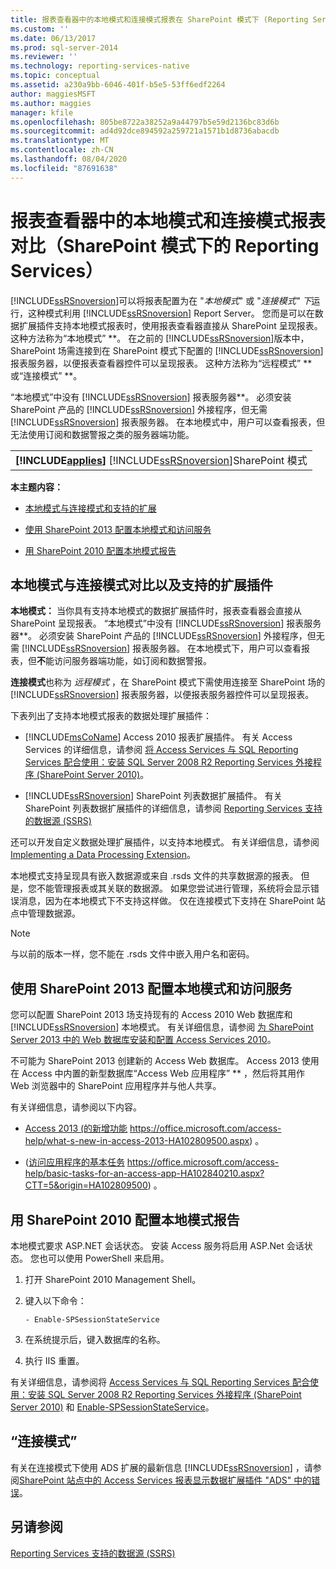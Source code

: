 ```yaml
---
title: 报表查看器中的本地模式和连接模式报表在 SharePoint 模式下 (Reporting Services) |Microsoft Docs
ms.custom: ''
ms.date: 06/13/2017
ms.prod: sql-server-2014
ms.reviewer: ''
ms.technology: reporting-services-native
ms.topic: conceptual
ms.assetid: a230a9bb-6046-401f-b5e5-53ff6edf2264
author: maggiesMSFT
ms.author: maggies
manager: kfile
ms.openlocfilehash: 805be8722a38252a9a44797b5e59d2136bc83d6b
ms.sourcegitcommit: ad4d92dce894592a259721a1571b1d8736abacdb
ms.translationtype: MT
ms.contentlocale: zh-CN
ms.lasthandoff: 08/04/2020
ms.locfileid: "87691638"
---
```

# <a name="local-mode-vs-connected-mode-reports-in-the-report-viewer-reporting-services-in-sharepoint-mode"></a>报表查看器中的本地模式和连接模式报表对比（SharePoint 模式下的 Reporting Services）
  [!INCLUDE[ssRSnoversion](../includes/ssrsnoversion-md.md)]可以将报表配置为在 "*本地模式*" 或 "*连接模式" 下*运行，这种模式利用 [!INCLUDE[ssRSnoversion](../includes/ssrsnoversion-md.md)] Report Server。 您而是可以在数据扩展插件支持本地模式报表时，使用报表查看器直接从 SharePoint 呈现报表。 这种方法称为“本地模式” **。 在之前的 [!INCLUDE[ssRSnoversion](../includes/ssrsnoversion-md.md)]版本中，SharePoint 场需连接到在 SharePoint 模式下配置的 [!INCLUDE[ssRSnoversion](../includes/ssrsnoversion-md.md)] 报表服务器，以便报表查看器控件可以呈现报表。 这种方法称为“远程模式” ** 或“连接模式” **。  
  
 “本地模式”中没有 [!INCLUDE[ssRSnoversion](../includes/ssrsnoversion-md.md)] 报表服务器**。 必须安装 SharePoint 产品的 [!INCLUDE[ssRSnoversion](../includes/ssrsnoversion-md.md)] 外接程序，但无需 [!INCLUDE[ssRSnoversion](../includes/ssrsnoversion-md.md)] 报表服务器。 在本地模式中，用户可以查看报表，但无法使用订阅和数据警报之类的服务器端功能。  
  
||  
|-|  
|**[!INCLUDE[applies](../includes/applies-md.md)]**  [!INCLUDE[ssRSnoversion](../includes/ssrsnoversion-md.md)]SharePoint 模式|  
  
 **本主题内容：**  
  
-   [本地模式与连接模式和支持的扩展](#bkmk_local_vs_connected)  
  
-   [使用 SharePoint 2013 配置本地模式和访问服务](#bkmk_local_mode_sharepoint2013)  
  
-   [用 SharePoint 2010 配置本地模式报告](#bkmk_local_mode_sharepoint2010)  
  
##  <a name="local-mode-vs-connected-mode-and-supported-extensions"></a><a name="bkmk_local_vs_connected"></a> 本地模式与连接模式对比以及支持的扩展插件  
 **本地模式：** 当你具有支持本地模式的数据扩展插件时，报表查看器会直接从 SharePoint 呈现报表。 “本地模式”中没有 [!INCLUDE[ssRSnoversion](../includes/ssrsnoversion-md.md)] 报表服务器**。 必须安装 SharePoint 产品的 [!INCLUDE[ssRSnoversion](../includes/ssrsnoversion-md.md)] 外接程序，但无需 [!INCLUDE[ssRSnoversion](../includes/ssrsnoversion-md.md)] 报表服务器。 在本地模式下，用户可以查看报表，但**不**能访问服务器端功能，如订阅和数据警报。  
  
 **连接模式**也称为 *远程模式* ，在 SharePoint 模式下需使用连接至 SharePoint 场的 [!INCLUDE[ssRSnoversion](../includes/ssrsnoversion-md.md)] 报表服务器，以便报表服务器控件可以呈现报表。  
  
 下表列出了支持本地模式报表的数据处理扩展插件：  
  
-   [!INCLUDE[msCoName](../includes/msconame-md.md)] Access 2010 报表扩展插件。 有关 Access Services 的详细信息，请参阅 [将 Access Services 与 SQL Reporting Services 配合使用：安装 SQL Server 2008 R2 Reporting Services 外接程序 (SharePoint Server 2010)](https://go.microsoft.com/fwlink/?LinkId=192686)。  
  
-   [!INCLUDE[ssRSnoversion](../includes/ssrsnoversion-md.md)] SharePoint 列表数据扩展插件。 有关 SharePoint 列表数据扩展插件的详细信息，请参阅 [Reporting Services 支持的数据源 (SSRS)](create-deploy-and-manage-mobile-and-paginated-reports.md)  
  
 还可以开发自定义数据处理扩展插件，以支持本地模式。 有关详细信息，请参阅 [Implementing a Data Processing Extension](extensions/data-processing/implementing-a-data-processing-extension.md)。  
  
 本地模式支持呈现具有嵌入数据源或来自 .rsds 文件的共享数据源的报表。 但是，您不能管理报表或其关联的数据源。 如果您尝试进行管理，系统将会显示错误消息，因为在本地模式下不支持这样做。 仅在连接模式下支持在 SharePoint 站点中管理数据源。  
  
> [!NOTE]  
>  与以前的版本一样，您不能在 .rsds 文件中嵌入用户名和密码。  
  
##  <a name="configure-local-mode-and-access-services-with-sharepoint-2013"></a><a name="bkmk_local_mode_sharepoint2013"></a>使用 SharePoint 2013 配置本地模式和访问服务  
 您可以配置 SharePoint 2013 场支持现有的 Access 2010 Web 数据库和 [!INCLUDE[ssRSnoversion](../includes/ssrsnoversion-md.md)] 本地模式。 有关详细信息，请参阅 [为 SharePoint Server 2013 中的 Web 数据库安装和配置 Access Services 2010](https://technet.microsoft.com/library/ee748653\(office.15\).aspx)。  
  
 不可能为 SharePoint 2013 创建新的 Access Web 数据库。 Access 2013 使用在 Access 中内置的新型数据库“Access Web 应用程序” ** ，然后将其用作 Web 浏览器中的 SharePoint 应用程序并与他人共享。  
  
 有关详细信息，请参阅以下内容。  
  
-   [Access 2013 (的新增功能](https://office.microsoft.com/access-help/what-s-new-in-access-2013-HA102809500.aspx) https://office.microsoft.com/access-help/what-s-new-in-access-2013-HA102809500.aspx) 。  
  
-    ([访问应用程序的基本任务](https://office.microsoft.com/access-help/basic-tasks-for-an-access-app-HA102840210.aspx?CTT=5&origin=HA102809500) https://office.microsoft.com/access-help/basic-tasks-for-an-access-app-HA102840210.aspx?CTT=5&origin=HA102809500) 。  
  
##  <a name="configure-local-mode-reporting-with-sharepoint-2010"></a><a name="bkmk_local_mode_sharepoint2010"></a>用 SharePoint 2010 配置本地模式报告  
 本地模式要求 ASP.NET 会话状态。 安装 Access 服务将启用 ASP.Net 会话状态。 您也可以使用 PowerShell 来启用。  
  
1.  打开 SharePoint 2010 Management Shell。  
  
2.  键入以下命令：  
  
    ```  
    - Enable-SPSessionStateService  
    ```  
  
3.  在系统提示后，键入数据库的名称。  
  
4.  执行 IIS 重置。  
  
 有关详细信息，请参阅将 [Access Services 与 SQL Reporting Services 配合使用：安装 SQL Server 2008 R2 Reporting Services 外接程序 (SharePoint Server 2010)](https://go.microsoft.com/fwlink/?LinkId=192686) 和 [Enable-SPSessionStateService](https://technet.microsoft.com/library/ff607857\(v=office.15\).aspx)。  
  
## <a name="connected-mode"></a>“连接模式”  
 有关在连接模式下使用 ADS 扩展的最新信息 [!INCLUDE[ssRSnoversion](../includes/ssrsnoversion-md.md)] ，请参阅[SharePoint 站点中的 Access Services 报表显示数据扩展插件 "ADS" 中的错误](https://social.technet.microsoft.com/wiki/contents/articles/25298.access-services-report-in-sharepoint-site-shows-error-in-data-extension-ads.aspx)。  
  
## <a name="see-also"></a>另请参阅  
 [Reporting Services 支持的数据源 (SSRS)](create-deploy-and-manage-mobile-and-paginated-reports.md)  
  

